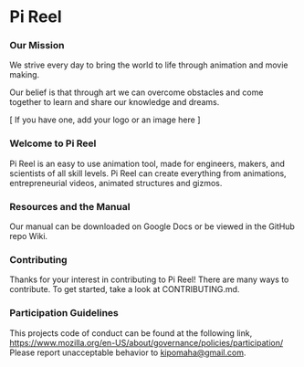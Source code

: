# Pi Reel

### Our Mission   
We strive every day to bring the world to life through animation and movie making.

Our belief is that through art we can overcome obstacles and come together to learn and share our knowledge and dreams.

[ If you have one, add your logo or an image here ]  

### Welcome to Pi Reel
  Pi Reel is an easy to use animation tool, made for engineers, makers, and scientists of all skill levels. Pi Reel can create everything from animations, entrepreneurial videos, animated structures and gizmos.  

### Resources and the Manual  
  Our manual can be downloaded on Google Docs or be viewed in the GitHub repo Wiki.  

### Contributing   
  Thanks for your interest in contributing to Pi Reel! There are many ways to contribute. To get started, take a look at CONTRIBUTING.md.

### Participation Guidelines  
  This projects code of conduct can be found at the following link, 
  https://www.mozilla.org/en-US/about/governance/policies/participation/
  Please report unacceptable behavior to kipomaha@gmail.com.  


